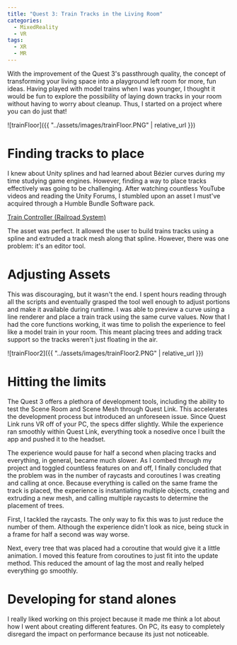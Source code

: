 ```yaml
---
title: "Quest 3: Train Tracks in the Living Room"
categories:
  - MixedReality
  - VR
tags:
  - XR
  - MR
---
```

With the improvement of the Quest 3's passthrough quality, the concept of transforming your living space into a playground left room for more, fun ideas. Having played with model trains when I was younger, I thought it would be fun to explore the possibility of laying down tracks in your room without having to worry about cleanup. Thus, I started on a project where you can do just that!

![trainFloor]({{ "../assets/images/trainFloor.PNG" | relative_url }})

# Finding tracks to place
I knew about Unity splines and had learned about Bézier curves during my time studying game engines. However, finding a way to place tracks effectively was going to be challenging. After watching countless YouTube videos and reading the Unity Forums, I stumbled upon an asset I must've acquired through a Humble Bundle Software pack.

[Train Controller (Railroad System)](https://assetstore.unity.com/packages/templates/systems/train-controller-railroad-system-v3-4-116455)

The asset was perfect. It allowed the user to build trains tracks using a spline and extruded a track mesh along that spline. However, there was one problem: it's an editor tool.

# Adjusting Assets
This was discouraging, but it wasn't the end. I spent hours reading through all the scripts and eventually grasped the tool well enough to adjust portions and make it available during runtime. I was able to preview a curve using a line renderer and place a train track using the same curve values. Now that I had the core functions working, it was time to polish the experience to feel like a model train in your room. This meant placing trees and adding track support so the tracks weren't just floating in the air.

![trainFloor2]({{ "../assets/images/trainFloor2.PNG" | relative_url }})

# Hitting the limits
The Quest 3 offers a plethora of development tools, including the ability to test the Scene Room and Scene Mesh through Quest Link. This accelerates the development process but introduced an unforeseen issue. Since Quest Link runs VR off of your PC, the specs differ slightly. While the experience ran smoothly within Quest Link, everything took a nosedive once I built the app and pushed it to the headset.

The experience would pause for half a second when placing tracks and everything, in general, became much slower. As I combed through my project and toggled countless features on and off, I finally concluded that the problem was in the number of raycasts and coroutines I was creating and calling at once. Because everything is called on the same frame the track is placed, the experience is instantiating multiple objects, creating and extruding a new mesh, and calling multiple raycasts to determine the placement of trees.

First, I tackled the raycasts. The only way to fix this was to just reduce the number of them. Although the experience didn't look as nice, being stuck in a frame for half a second was way worse.

Next, every tree that was placed had a coroutine that would give it a little animation. I moved this feature from coroutines to just fit into the update method. This reduced the amount of lag the most and really helped everything go smoothly.

# Developing for stand alones
I really liked working on this project because it made me think a lot about how I went about creating different features. On PC, its easy to completely disregard the impact on performance because its just not noticeable. 